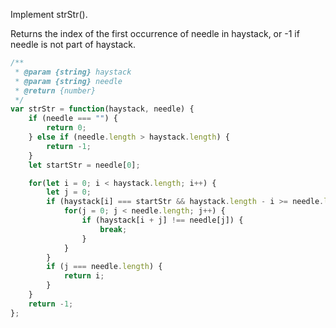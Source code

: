 Implement strStr().

Returns the index of the first occurrence of needle in haystack, or -1 if needle is not part of haystack.


```js
/**
 * @param {string} haystack
 * @param {string} needle
 * @return {number}
 */
var strStr = function(haystack, needle) {
    if (needle === "") {
        return 0;
    } else if (needle.length > haystack.length) {
        return -1;
    }
    let startStr = needle[0];

    for(let i = 0; i < haystack.length; i++) {
        let j = 0;
        if (haystack[i] === startStr && haystack.length - i >= needle.length) {
            for(j = 0; j < needle.length; j++) {
                if (haystack[i + j] !== needle[j]) {
                    break;
                }
            }
        }
        if (j === needle.length) {
            return i;
        }
    }
    return -1;
};
```
